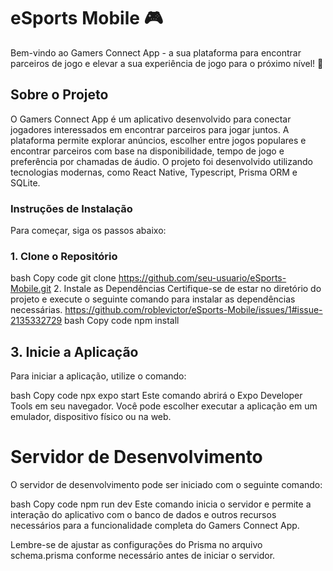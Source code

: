 # eSports Mobile 🎮


Bem-vindo ao Gamers Connect App - a sua plataforma para encontrar parceiros de jogo e elevar a sua experiência de jogo para o próximo nível!  🚀



## Sobre o Projeto
O Gamers Connect App é um aplicativo desenvolvido para conectar jogadores interessados em encontrar parceiros para jogar juntos. A plataforma permite explorar anúncios, escolher entre jogos populares e encontrar parceiros com base na disponibilidade, tempo de jogo e preferência por chamadas de áudio. O projeto foi desenvolvido utilizando tecnologias modernas, como React Native, Typescript, Prisma ORM e SQLite.

### Instruções de Instalação
Para começar, siga os passos abaixo:

### 1. Clone o Repositório
bash
Copy code
git clone https://github.com/seu-usuario/eSports-Mobile.git
2. Instale as Dependências
Certifique-se de estar no diretório do projeto e execute o seguinte comando para instalar as dependências necessárias.
https://github.com/roblevictor/eSports-Mobile/issues/1#issue-2135332729
bash
Copy code
npm install
## 3. Inicie a Aplicação
Para iniciar a aplicação, utilize o comando:

bash
Copy code
npx expo start
Este comando abrirá o Expo Developer Tools em seu navegador. Você pode escolher executar a aplicação em um emulador, dispositivo físico ou na web.

# Servidor de Desenvolvimento
O servidor de desenvolvimento pode ser iniciado com o seguinte comando:

bash
Copy code
npm run dev
Este comando inicia o servidor e permite a interação do aplicativo com o banco de dados e outros recursos necessários para a funcionalidade completa do Gamers Connect App.

Lembre-se de ajustar as configurações do Prisma no arquivo schema.prisma conforme necessário antes de iniciar o servidor.
